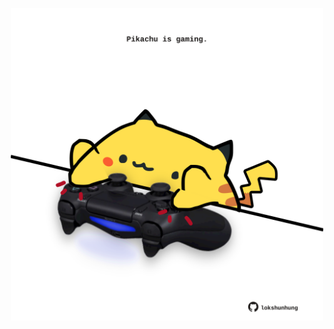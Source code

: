 <!-- built at 27/12/2022, 05:01:18 UTC -->
<p align="center">
  <img width="500" height="500" src="./ReadmeImage.svg">
</p>
